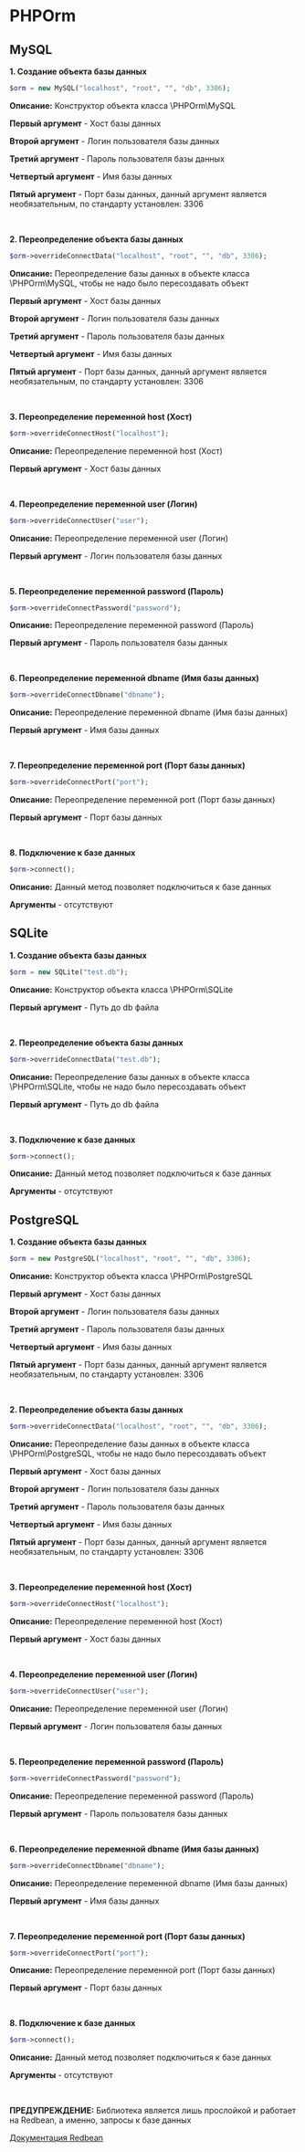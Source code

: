 # PHPOrm

## MySQL
**1. Создание объекта базы данных**
```php
$orm = new MySQL("localhost", "root", "", "db", 3306);
```

**Описание:** Конструктор объекта класса \PHPOrm\MySQL

**Первый аргумент** - Хост базы данных

**Второй аргумент** - Логин пользователя базы данных

**Третий аргумент** - Пароль пользователя базы данных

**Четвертый аргумент** - Имя базы данных

**Пятый аргумент** - Порт базы данных, данный аргумент является необязательным, по стандарту установлен: 3306

<br>

**2. Переопределение объекта базы данных**
```php
$orm->overrideConnectData("localhost", "root", "", "db", 3306);
```

**Описание:** Переопределение базы данных в объекте класса \PHPOrm\MySQL, чтобы не надо было пересоздавать объект

**Первый аргумент** - Хост базы данных

**Второй аргумент** - Логин пользователя базы данных

**Третий аргумент** - Пароль пользователя базы данных

**Четвертый аргумент** - Имя базы данных

**Пятый аргумент** - Порт базы данных, данный аргумент является необязательным, по стандарту установлен: 3306

<br>

**3. Переопределение переменной host (Хост)**
```php
$orm->overrideConnectHost("localhost");
```

**Описание:** Переопределение переменной host (Хост)

**Первый аргумент** - Хост базы данных

<br>

**4. Переопределение переменной user (Логин)**
```php
$orm->overrideConnectUser("user");
```

**Описание:** Переопределение переменной user (Логин)

**Первый аргумент** - Логин пользователя базы данных

<br>

**5. Переопределение переменной password (Пароль)**
```php
$orm->overrideConnectPassword("password");
```

**Описание:** Переопределение переменной password (Пароль)

**Первый аргумент** - Пароль пользователя базы данных

<br>

**6. Переопределение переменной dbname (Имя базы данных)**
```php
$orm->overrideConnectDbname("dbname");
```

**Описание:** Переопределение переменной dbname (Имя базы данных)

**Первый аргумент** - Имя базы данных

<br>

**7. Переопределение переменной port (Порт базы данных)**
```php
$orm->overrideConnectPort("port");
```

**Описание:** Переопределение переменной port (Порт базы данных)

**Первый аргумент** - Порт базы данных

<br>

**8. Подключение к базе данных**
```php
$orm->connect();
```

**Описание:** Данный метод позволяет подключиться к базе данных

**Аргументы** - отсутствуют

## SQLite
**1. Создание объекта базы данных**
```php
$orm = new SQLite("test.db");
```

**Описание:** Конструктор объекта класса \PHPOrm\SQLite

**Первый аргумент** - Путь до db файла

<br>

**2. Переопределение объекта базы данных**
```php
$orm->overrideConnectData("test.db");
```

**Описание:** Переопределение базы данных в объекте класса \PHPOrm\SQLite, чтобы не надо было пересоздавать объект

**Первый аргумент** - Путь до db файла

<br>

**3. Подключение к базе данных**
```php
$orm->connect();
```

**Описание:** Данный метод позволяет подключиться к базе данных

**Аргументы** - отсутствуют

## PostgreSQL
**1. Создание объекта базы данных**
```php
$orm = new PostgreSQL("localhost", "root", "", "db", 3306);
```

**Описание:** Конструктор объекта класса \PHPOrm\PostgreSQL

**Первый аргумент** - Хост базы данных

**Второй аргумент** - Логин пользователя базы данных

**Третий аргумент** - Пароль пользователя базы данных

**Четвертый аргумент** - Имя базы данных

**Пятый аргумент** - Порт базы данных, данный аргумент является необязательным, по стандарту установлен: 3306

<br>

**2. Переопределение объекта базы данных**
```php
$orm->overrideConnectData("localhost", "root", "", "db", 3306);
```

**Описание:** Переопределение базы данных в объекте класса \PHPOrm\PostgreSQL, чтобы не надо было пересоздавать объект

**Первый аргумент** - Хост базы данных

**Второй аргумент** - Логин пользователя базы данных

**Третий аргумент** - Пароль пользователя базы данных

**Четвертый аргумент** - Имя базы данных

**Пятый аргумент** - Порт базы данных, данный аргумент является необязательным, по стандарту установлен: 3306

<br>

**3. Переопределение переменной host (Хост)**
```php
$orm->overrideConnectHost("localhost");
```

**Описание:** Переопределение переменной host (Хост)

**Первый аргумент** - Хост базы данных

<br>

**4. Переопределение переменной user (Логин)**
```php
$orm->overrideConnectUser("user");
```

**Описание:** Переопределение переменной user (Логин)

**Первый аргумент** - Логин пользователя базы данных

<br>

**5. Переопределение переменной password (Пароль)**
```php
$orm->overrideConnectPassword("password");
```

**Описание:** Переопределение переменной password (Пароль)

**Первый аргумент** - Пароль пользователя базы данных

<br>

**6. Переопределение переменной dbname (Имя базы данных)**
```php
$orm->overrideConnectDbname("dbname");
```

**Описание:** Переопределение переменной dbname (Имя базы данных)

**Первый аргумент** - Имя базы данных

<br>

**7. Переопределение переменной port (Порт базы данных)**
```php
$orm->overrideConnectPort("port");
```

**Описание:** Переопределение переменной port (Порт базы данных)

**Первый аргумент** - Порт базы данных

<br>

**8. Подключение к базе данных**
```php
$orm->connect();
```

**Описание:** Данный метод позволяет подключиться к базе данных

**Аргументы** - отсутствуют

<br>

**ПРЕДУПРЕЖДЕНИЕ:** Библиотека является лишь прослойкой и работает на Redbean, а именно, запросы к базе данных

[Документация Redbean](documentation/PHProuter.md)
